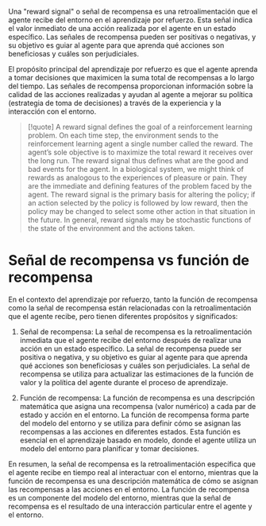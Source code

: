 Una "reward signal" o señal de recompensa es una retroalimentación que el agente recibe del entorno en el aprendizaje por refuerzo. Esta señal indica el valor inmediato de una acción realizada por el agente en un estado específico. Las señales de recompensa pueden ser positivas o negativas, y su objetivo es guiar al agente para que aprenda qué acciones son beneficiosas y cuáles son perjudiciales.

El propósito principal del aprendizaje por refuerzo es que el agente aprenda a tomar decisiones que maximicen la suma total de recompensas a lo largo del tiempo. Las señales de recompensa proporcionan información sobre la calidad de las acciones realizadas y ayudan al agente a mejorar su política (estrategia de toma de decisiones) a través de la experiencia y la interacción con el entorno.

> [!quote]
> A reward signal defines the goal of a reinforcement learning problem. On each time step, the environment sends to the reinforcement learning agent a single number called the reward. The agent’s sole objective is to maximize the total reward it receives over the long run. The reward signal thus defines what are the good and bad events for the agent. In a biological system, we might think of rewards as analogous to the experiences of pleasure or pain. They are the immediate and defining features of the problem faced by the agent. The reward signal is the primary basis for altering the policy; if an action selected by the policy is followed by low reward, then the policy may be changed to select some other action in that situation in the future. In general, reward signals may be stochastic functions of the state of the environment and the actions taken.

# Señal de recompensa vs función de recompensa

En el contexto del aprendizaje por refuerzo, tanto la función de recompensa como la señal de recompensa están relacionadas con la retroalimentación que el agente recibe, pero tienen diferentes propósitos y significados:

1.  Señal de recompensa: La señal de recompensa es la retroalimentación inmediata que el agente recibe del entorno después de realizar una acción en un estado específico. La señal de recompensa puede ser positiva o negativa, y su objetivo es guiar al agente para que aprenda qué acciones son beneficiosas y cuáles son perjudiciales. La señal de recompensa se utiliza para actualizar las estimaciones de la función de valor y la política del agente durante el proceso de aprendizaje.

2.  Función de recompensa: La función de recompensa es una descripción matemática que asigna una recompensa (valor numérico) a cada par de estado y acción en el entorno. La función de recompensa forma parte del modelo del entorno y se utiliza para definir cómo se asignan las recompensas a las acciones en diferentes estados. Esta función es esencial en el aprendizaje basado en modelo, donde el agente utiliza un modelo del entorno para planificar y tomar decisiones.

En resumen, la señal de recompensa es la retroalimentación específica que el agente recibe en tiempo real al interactuar con el entorno, mientras que la función de recompensa es una descripción matemática de cómo se asignan las recompensas a las acciones en el entorno. La función de recompensa es un componente del modelo del entorno, mientras que la señal de recompensa es el resultado de una interacción particular entre el agente y el entorno.